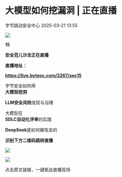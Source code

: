 #  大模型如何挖漏洞 | 正在直播   
 字节跳动安全中心   2025-03-21 13:55  
  
![](https://mmbiz.qpic.cn/sz_mmbiz_gif/gAcolpf06WpicqiaUvRSPhOj6Cx27WcNd1wXcXAPjLqS5ia1MepwialJeFVOvEDcR5rHqVicdBt1hXdMtBfGNOL8TQg/640?wx_fmt=gif&from=appmsg "")  
  
**15**  
  
**安全范儿沙龙正在直播**  
  
  
**直播地址：**  
  
**https://live.byteoc.com/2267/sec15**  
  
  
字节安全如何用  
**大模型挖洞**  
  
**LLM安全风险**发现与治理  
  
大模型在  
**SDLC自动化评审**的实践  
  
**DeepSeek**是如何被攻击的  
  
  
**识别下方二维码跳转直播**  
  
![](https://mmbiz.qpic.cn/sz_mmbiz_png/gAcolpf06WpicqiaUvRSPhOj6Cx27WcNd1ueDy0hPgTaDlRc8IupW1TyDd6crAgpBfDRm3QrziceLTnMfMf5oLZMQ/640?wx_fmt=png&from=appmsg "")  
  
![](https://mmbiz.qpic.cn/sz_mmbiz_png/gAcolpf06WpicqiaUvRSPhOj6Cx27WcNd1brpLBRcticXRaiaNfLbOB37eEzSuibhgyicWF9OB54tZChbInvZNYw7YgA/640?wx_fmt=png&from=appmsg "")  
  
点击原文链接，一键抵达直播现场  
  
